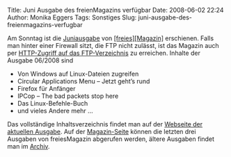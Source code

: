 Title: Juni Ausgabe des freienMagazins verfügbar
Date: 2008-06-02 22:24
Author: Monika Eggers
Tags: Sonstiges
Slug: juni-ausgabe-des-freienmagazins-verfugbar

Am Sonntag ist die
[Juniausgabe](ftp://ftp.freiesmagazin.de/2008/freiesMagazin-2008-06.pdf)
von
[[freies][Magazin]](http://www.freiesmagazin.de/magazin)
erschienen. Falls man hinter einer Firewall sitzt, die FTP nicht
zulässt, ist das Magazin auch per [HTTP-Zugriff auf das
FTP-Verzeichnis](http://www.freiesmagazin.de/ftp/2008/freiesMagazin-2008-06.pdf)
zu erreichen. Inhalte der Ausgabe 06/2008 sind


-   Von Windows auf Linux-Dateien zugreifen
-   Circular Applications Menu – Jetzt geht’s rund
-   Firefox für Anfänger
-   IPCop – The bad packets stop here
-   Das Linux-Befehle-Buch
-   und vieles Andere mehr ...


Das vollständige Inhaltsverzeichnis findet man auf der [Webseite der
aktuellen Ausgabe](http://www.freiesmagazin.de/freiesMagazin-2008-06).
Auf der [Magazin-Seite](http://www.freiesmagazin.de/magazin) können die
letzten drei Ausgaben von freiesMagazin abgerufen werden, ältere
Ausgaben findet man im [Archiv](http://www.freiesmagazin.de/archiv).


<!--break--><!--break-->
